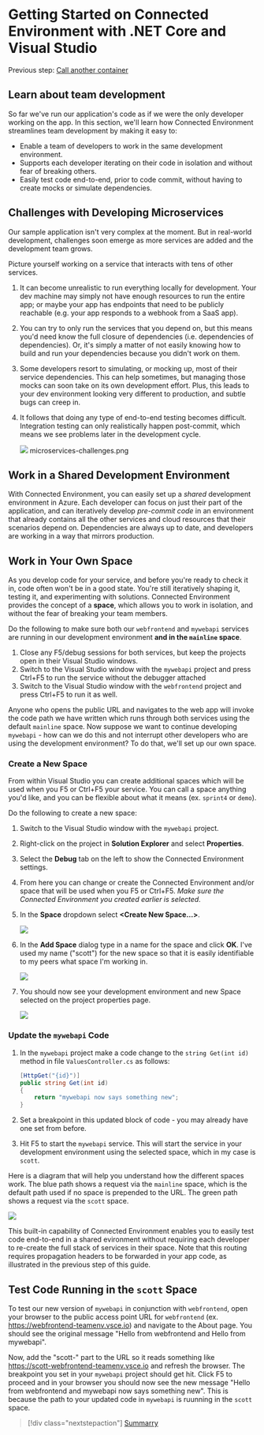 # Getting Started on Connected Environment with .NET Core and Visual Studio

Previous step: [Call another container](get-started-netcore-visualstudio-05.md)

## Learn about team development

So far we've run our application's code as if we were the only developer working on the app. In this section, we'll learn how Connected Environment streamlines team development by making it easy to:
* Enable a team of developers to work in the same development environment.
* Supports each developer iterating on their code in isolation and without fear of breaking others.
* Easily test code end-to-end, prior to code commit, without having to create mocks or simulate dependencies.

## Challenges with Developing Microservices
Our sample application isn't very complex at the moment. But in real-world development, challenges soon emerge as more services are added and the development team grows.

Picture yourself working on a service that interacts with tens of other services.

1. It can become unrealistic to run everything locally for development. Your dev machine may simply not have enough resources to run the entire app; or maybe your app has endpoints that need to be publicly reachable (e.g. your app responds to a webhook from a SaaS app).
1. You can try to only run the services that you depend on, but this means you'd need know the full closure of dependencies (i.e. dependencies of dependencies). Or, it's simply a matter of not easily knowing how to build and run your dependencies because you didn't work on them.
1. Some developers resort to simulating, or mocking up, most of their service dependencies. This can help sometimes, but managing those mocks can soon take on its own development effort. Plus, this leads to your dev environment looking very different to production, and subtle bugs can creep in.
1. It follows that doing any type of end-to-end testing becomes difficult. Integration testing can only realistically happen post-commit, which means we see problems later in the development cycle.

    ![](media/microservices-challenges.png)
microservices-challenges.png

## Work in a Shared Development Environment
With Connected Environment, you can easily set up a *shared* development environment in Azure. Each developer can focus on just their part of the application, and can iteratively develop *pre-commit code* in an environment that already contains all the other services and cloud resources that their scenarios depend on. Dependencies are always up to date, and developers are working in a way that mirrors production.

## Work in Your Own Space
As you develop code for your service, and before you're ready to check it in, code often won't be in a good state. You're still iteratively shaping it, testing it, and experimenting with solutions. Connected Environment provides the concept of a **space**, which allows you to work in isolation, and without the fear of breaking your team members.

Do the following to make sure both our `webfrontend` and `mywebapi` services are running in our development environment **and in the `mainline` space**.
1. Close any F5/debug sessions for both services, but keep the projects open in their Visual Studio windows.
2. Switch to the Visual Studio window with the `mywebapi` project and press Ctrl+F5 to run the service without the debugger attached
3. Switch to the Visual Studio window with the `webfrontend` project and press Ctrl+F5 to run it as well.

Anyone who opens the public URL and navigates to the web app will invoke the code path we have written which runs through both services using the default `mainline` space. Now suppose we want to continue developing `mywebapi` - how can we do this and not interrupt other developers who are using the development environment? To do that, we'll set up our own space.

### Create a New Space
From within Visual Studio you can create additional spaces which will be used when you F5 or Ctrl+F5 your service. You can call a space anything you'd like, and you can be flexible about what it means (ex. `sprint4` or `demo`).

Do the following to create a new space:
1. Switch to the Visual Studio window with the `mywebapi` project.
2. Right-click on the project in **Solution Explorer** and select **Properties**.
3. Select the **Debug** tab on the left to show the Connected Environment settings.
4. From here you can change or create the Connected Environment and/or space that will be used when you F5 or Ctrl+F5. *Make sure the Connected Environment you created earlier is selected*.
5. In the **Space** dropdown select **<Create New Space…>**.

    ![](images/Settings.png)

6. In the **Add Space** dialog type in a name for the space and click **OK**. I've used my name ("scott") for the new space so that it is easily identifiable to my peers what space I'm working in.

    ![](images/AddSpace.png)

7. You should now see your development environment and new Space selected on the project properties page.

    ![](images/Settings2.png)

### Update the `mywebapi` Code

1. In the `mywebapi` project make a code change to the `string Get(int id)` method in file `ValuesController.cs` as follows:
 
    ```csharp
    [HttpGet("{id}")]
    public string Get(int id)
    {
        return "mywebapi now says something new";
    }
    ```

2. Set a breakpoint in this updated block of code - you may already have one set from before.
3. Hit F5 to start the `mywebapi` service. This will start the service in your development environment using the selected space, which in my case is `scott`.

Here is a diagram that will help you understand how the different spaces work. The blue path shows a request via the `mainline` space, which is the default path used if no space is prepended to the URL. The green path shows a request via the `scott` space.

![](media/Space-Routing.png)

This built-in capability of Connected Environment enables you to easily test code end-to-end in a shared evironment without requiring each developer  to re-create the full stack of services in their space. Note that this routing requires propagation headers to be forwarded in your app code, as illustrated in the previous step of this guide.

## Test Code Running in the `scott` Space
To test our new version of `mywebapi` in conjunction with `webfrontend`, open your browser to the public access point URL for `webfrontend` (ex. https://webfrontend-teamenv.vsce.io) and navigate to the About page. You should see the original message "Hello from webfrontend and Hello from mywebapi".

Now, add the "scott-" part to the URL so it reads something like https://scott-webfrontend-teamenv.vsce.io and refresh the browser. The breakpoint you set in your `mywebapi` project should get hit. Click F5 to proceed and in your browser you should now see the new message "Hello from webfrontend and mywebapi now says something new". This is because the path to your updated code in `mywebapi` is ruunning in the `scott` space.

> [!div class="nextstepaction"]
> [Summarry](get-started-netcore-visualstudio-07.md)
